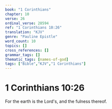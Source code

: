 ```yaml
---
book: "1 Corinthians"
chapter: 10
verse: 26
ordinal_verse: 28594
ref: "1 Corinthians 10:26"
translation: "KJV"
genre: "Pauline Epistle"
word_count: 10
topics: []
cross_references: []
grammar_tags: []
thematic_tags: [names-of-god]
tags: ["Bible","KJV","1 Corinthians"]
---
```


# 1 Corinthians 10:26

For the earth is the Lord's, and the fulness thereof.
